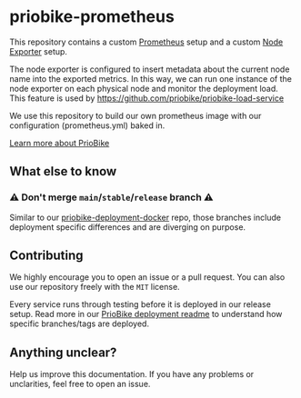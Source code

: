 # priobike-prometheus

This repository contains a custom [Prometheus](https://hub.docker.com/r/prom/prometheus) setup and a custom [Node Exporter](https://github.com/prometheus/node_exporter) setup.

The node exporter is configured to insert metadata about the current node name into the exported metrics. In this way, we can run one instance of the node exporter on each physical node and monitor the deployment load. This feature is used by https://github.com/priobike/priobike-load-service

We use this repository to build our own prometheus image with our configuration (prometheus.yml) baked in.

[Learn more about PrioBike](https://github.com/priobike)

## What else to know

### ⚠️ Don't merge `main`/`stable`/`release` branch ⚠️

Similar to our [priobike-deployment-docker](https://github.com/priobike/priobike-deployment-docker) repo, those branches include deployment specific differences and are diverging on purpose.

## Contributing

We highly encourage you to open an issue or a pull request. You can also use our repository freely with the `MIT` license. 

Every service runs through testing before it is deployed in our release setup. Read more in our [PrioBike deployment readme](https://github.com/priobike/.github/blob/main/wiki/deployment.md) to understand how specific branches/tags are deployed.

## Anything unclear?

Help us improve this documentation. If you have any problems or unclarities, feel free to open an issue.
